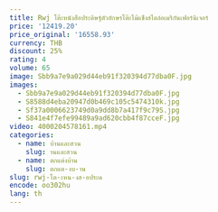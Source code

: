 ```yaml
---
title: Rwj โต๊ะหนังสือประดิษฐ์ตัวอักษรโต๊ะไม้แข็งสไตล์อเมริกันเฟอร์นิเจอร์
price: '12419.20'
price_original: '16558.93'
currency: THB
discount: 25%
rating: 4
volume: 65
image: Sbb9a7e9a029d44eb91f320394d77dba0F.jpg
images:
  - Sbb9a7e9a029d44eb91f320394d77dba0F.jpg
  - S8588d4eba20947d0b469c105c5474310k.jpg
  - Sf37a0006623749d0a9dd8b7a417f9c79S.jpg
  - S841e4f7efe99489a9ad620cbb4f87cceF.jpg
video: 4000204578161.mp4
categories:
  - name: บ้านและสวน
    slug: านและสวน
  - name: ตกแต่งบ้าน
    slug: ตกแต-งบ-าน
slug: rwj-โต-ะหน-งส-อประด
encode: oo302hu
lang: th
---
```

  